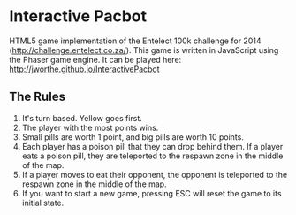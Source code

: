 Interactive Pacbot
==================

HTML5 game implementation of the Entelect 100k challenge for 2014 (http://challenge.entelect.co.za/).
This game is written in JavaScript using the Phaser game engine. It can be played here: http://jworthe.github.io/InteractivePacbot

The Rules
---------

1. It's turn based. Yellow goes first.
2. The player with the most points wins.
3. Small pills are worth 1 point, and big pills are worth 10 points.
4. Each player has a poison pill that they can drop behind them. If a player eats a poison pill, they are teleported to the respawn zone in the middle of the map.
5. If a player moves to eat their opponent, the opponent is teleported to the respawn zone in the middle of the map.
6. If you want to start a new game, pressing ESC will reset the game to its initial state.

